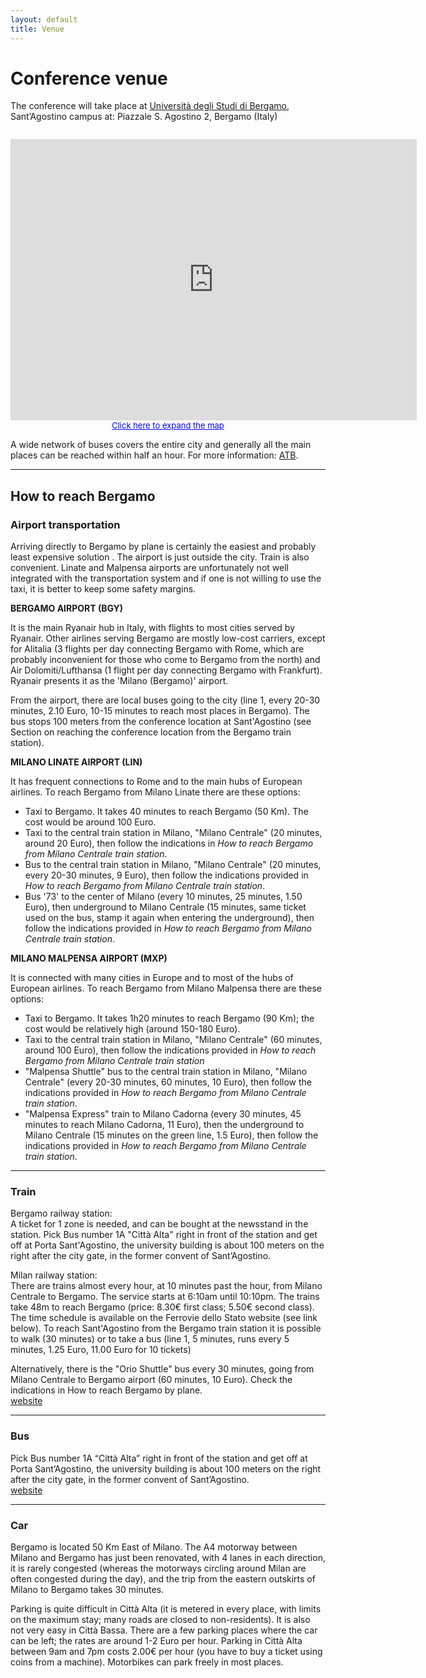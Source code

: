 ```yaml
---
layout: default
title: Venue
---
```


# Conference venue

The conference will take place at <a href="https://www.unibg.it" target="_blank">Università degli Studi di Bergamo</a>, Sant’Agostino campus at: Piazzale S. Agostino 2, Bergamo (Italy)

<div style="text-align: center; margin-left: auto; margin-right: auto; padding-top: 1em;">
	<iframe width="650" height="450" frameborder="0" scrolling="no" marginheight="0" marginwidth="0" src="https://www.google.com/maps/d/u/0/embed?mid=15nvpnI0QHpTxJ9xqTuMRSpULsHP6cKv3">
	</iframe>
	<div>
		<a class="popup" style="color: rgb(0, 0, 255); text-align: left; font-size: small;" href="https://drive.google.com/open?id=15nvpnI0QHpTxJ9xqTuMRSpULsHP6cKv3&amp;usp=sharing">
				Click here to expand the map
		</a>
	</div>
</div>

A wide network of buses covers the entire city and generally all the main places can be reached within half an hour. For more information: <a href="https://www.atb.bergamo.it/en" target="_blank">ATB</a>.

--------------------------------------------------------------------------------

## How to reach Bergamo

### Airport transportation

Arriving directly to Bergamo by plane is
certainly the easiest and probably least
expensive solution . The airport is just outside
the city. Train is also convenient. Linate and
Malpensa airports are unfortunately not well
integrated with the transportation system and if
one is not willing to use the taxi, it is better
to keep some safety margins. 


**BERGAMO AIRPORT (BGY)**

It is the main Ryanair hub in Italy, with flights to most cities served by
Ryanair. Other airlines serving Bergamo are mostly low-cost carriers, except for
Alitalia (3 flights per day connecting Bergamo with Rome, which are probably
inconvenient for those who come to Bergamo from the north) and Air
Dolomiti/Lufthansa (1 flight per day connecting Bergamo with Frankfurt). Ryanair
presents it as the 'Milano (Bergamo)' airport.

From the airport, there are local buses going to the city (line 1, every 20-30
minutes, 2.10 Euro, 10-15 minutes to reach most places in Bergamo). The bus
stops 100 meters from the conference location at Sant'Agostino (see Section on
reaching the conference location from the Bergamo train station).


**MILANO LINATE AIRPORT (LIN)**

It has frequent connections to Rome and to the main hubs of European airlines.
To reach Bergamo from Milano Linate there are these options:

<ul class="list-group">
	<li class="list-group-item">Taxi to Bergamo. It takes 40 minutes to reach Bergamo (50 Km). The cost would be around 100 Euro.</li>
	<li class="list-group-item">Taxi to the central train station in Milano, "Milano Centrale" (20 minutes, around 20 Euro), then follow the indications in <i>How to reach Bergamo from Milano Centrale train station</i>.</li>
	<li class="list-group-item">Bus to the central train station in Milano, "Milano Centrale" (20 minutes, every 20-30 minutes, 9 Euro), then follow the indications provided in <i>How to reach Bergamo from Milano Centrale train station</i>.</li>
	<li class="list-group-item">Bus '73' to the center of Milano (every 10 minutes, 25 minutes, 1.50 Euro), then underground to Milano Centrale (15 minutes, same ticket used on the bus, stamp it again when entering the underground), then follow the indications provided in <i>How to reach Bergamo from Milano Centrale train station</i>.</li>
</ul>


**MILANO MALPENSA AIRPORT (MXP)**

It is connected with many cities in Europe and to most of the
hubs of European airlines. To reach Bergamo from Milano Malpensa
there are these options:

<ul class="list-group">
	<li class="list-group-item">Taxi to Bergamo. It takes 1h20 minutes to reach Bergamo (90 Km); the cost would be relatively high (around 150-180 Euro).</li>
	<li class="list-group-item">Taxi to the central train station in Milano, "Milano Centrale" (60 minutes, around 100 Euro), then follow the indications provided in <i>How to reach Bergamo from Milano Centrale train station</i></li>
	<li class="list-group-item">"Malpensa Shuttle" bus to the central train station in Milano, "Milano Centrale" (every 20-30 minutes, 60 minutes, 10 Euro), then follow the indications provided in <i>How to reach Bergamo from Milano Centrale train station</i>.</li>
	<li class="list-group-item">"Malpensa Express" train to Milano Cadorna (every 30 minutes, 45 minutes to reach Milano Cadorna, 11 Euro), then the underground to Milano Centrale (15 minutes on the green line, 1.5 Euro), then follow the indications provided in <i>How to reach Bergamo from Milano Centrale train station</i>.</li>
</ul>

--------------------------------------------------------------------------------

### Train

Bergamo railway station:  
A ticket for 1 zone is needed, and can be bought at the newsstand in the
station. Pick Bus number 1A "Città Alta" right in front of the station and get
off at Porta Sant'Agostino, the university building is about 100 meters on the
right after the city gate, in the former convent of Sant’Agostino.

Milan railway station:  
There are trains almost every hour, at 10 minutes past the hour, from Milano
Centrale to Bergamo. The service starts at 6:10am until 10:10pm. The trains take
48m to reach Bergamo (price: 8.30€ first class; 5.50€ second class). The time
schedule is available on the Ferrovie dello Stato website (see link below).
To reach Sant'Agostino from the Bergamo train station
it is possible to walk (30 minutes) or to take a bus (line 1, 5 minutes, runs
every 5 minutes, 1.25 Euro, 11.00 Euro for 10 tickets)

Alternatively, there is the "Orio Shuttle" bus every 30 minutes, going from
Milano Centrale to Bergamo airport (60 minutes, 10 Euro). Check the indications
in How to reach Bergamo by plane.  
[website](https://www.trenitalia.com)

--------------------------------------------------------------------------------

### Bus

Pick Bus number 1A “Città Alta” right in front of the station and get
off at Porta Sant’Agostino, the university building is about 100 meters on the
right after the city gate, in the former convent of Sant’Agostino.  
[website](https://www.atb.bergamo.it/en)

--------------------------------------------------------------------------------

### Car
Bergamo is located 50 Km East of Milano. The A4 motorway between Milano and
Bergamo has just been renovated, with 4 lanes in each direction, it is rarely
congested (whereas the motorways circling around Milan are often congested
during the day), and the trip from the eastern outskirts of Milano to Bergamo
takes 30 minutes.

Parking is quite difficult in Città Alta (it is metered in every place, with
limits on the maximum stay; many roads are closed to non-residents). It is also
not very easy in Città Bassa. There are a few parking places where the car can
be left; the rates are around 1-2 Euro per hour. Parking in Città Alta between
9am and 7pm costs 2.00€ per hour (you have to buy a ticket using coins from a
machine). Motorbikes can park freely in most places. 
